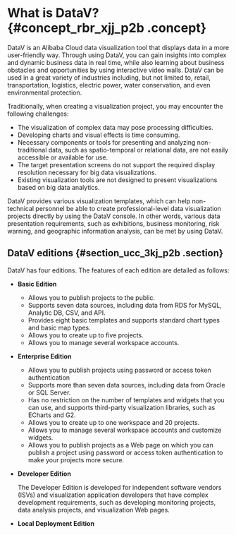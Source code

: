 # What is DataV? {#concept_rbr_xjj_p2b .concept}

DataV is an Alibaba Cloud data visualization tool that displays data in a more user-friendly way. Through using DataV, you can gain insights into complex and dynamic business data in real time, while also learning about business obstacles and opportunities by using interactive video walls. DataV can be used in a great variety of industries including, but not limited to, retail, transportation, logistics, electric power, water conservation, and even environmental protection.

Traditionally, when creating a visualization project, you may encounter the following challenges:

-   The visualization of complex data may pose processing difficulties.
-   Developing charts and visual effects is time consuming.
-   Necessary components or tools for presenting and analyzing non-traditional data, such as spatio-temporal or relational data, are not easily accessible or available for use.
-   The target presentation screens do not support the required display resolution necessary for big data visualizations.
-   Existing visualization tools are not designed to present visualizations based on big data analytics.

DataV provides various visualization templates, which can help non-technical personnel be able to create professional-level data visualization projects directly by using the DataV console. In other words, various data presentation requirements, such as exhibitions, business monitoring, risk warning, and geographic information analysis, can be met by using DataV.

## DataV editions {#section_ucc_3kj_p2b .section}

DataV has four editions. The features of each edition are detailed as follows:

-   **Basic Edition** 
    -   Allows you to publish projects to the public.
    -   Supports seven data sources, including data from RDS for MySQL, Analytic DB, CSV, and API.
    -   Provides eight basic templates and supports standard chart types and basic map types.
    -   Allows you to create up to five projects.
    -   Allows you to manage several workspace accounts.
-   **Enterprise Edition** 
    -   Allows you to publish projects using password or access token authentication
    -   Supports more than seven data sources, including data from Oracle or SQL Server.
    -   Has no restriction on the number of templates and widgets that you can use, and supports third-party visualization libraries, such as ECharts and G2.
    -   Allows you to create up to one workspace and 20 projects.
    -   Allows you to manage several workspace accounts and customize widgets.
    -   Allows you to publish projects as a Web page on which you can publish a project using password or access token authentication to make your projects more secure.
-   **Developer Edition** 

    The Developer Edition is developed for independent software vendors \(ISVs\) and visualization application developers that have complex development requirements, such as developing monitoring projects, data analysis projects, and visualization Web pages.

-   **Local Deployment Edition** 

